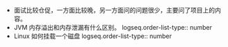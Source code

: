 - 面试比较仓促，一方面比较晚，另一方面问的问题很少，主要问了项目上的内容。
- JVM 内存溢出和内存泄漏有什么区别。
  logseq.order-list-type:: number
- Linux 如何挂载一个磁盘
  logseq.order-list-type:: number